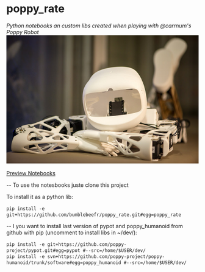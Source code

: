 # poppy_rate
*Python notebooks an custom libs created when playing with @carrnum's Poppy Robot* 
![Trunk Assembled](img/poppy_reveur.jpg)

[Preview Notebooks](http://nbviewer.ipython.org/github/bumblebeefr/poppy_rate/tree/master/)

--
To use the notesbooks juste clone this project

To install it as a python lib:

    pip install -e git+https://github.com/bumblebeefr/poppy_rate.git#egg=poppy_rate

--
I you want to install last version of pypot and poppy_humanoid from github with pip (uncomment to install libs in ~/dev/):

    pip install -e git+https://github.com/poppy-project/pypot.git#egg=pypot #--src=/home/$USER/dev/
    pip install -e svn+https://github.com/poppy-project/poppy-humanoid/trunk/software#egg=poppy_humanoid #--src=/home/$USER/dev/
